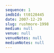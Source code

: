 ```yaml
---
sequence: 1
imdbId: tt0128445
date: 2007-12-29
slug: rushmore-1998
medium: null
venue: null
venueNotes: null
mediumNotes: null
---
```



